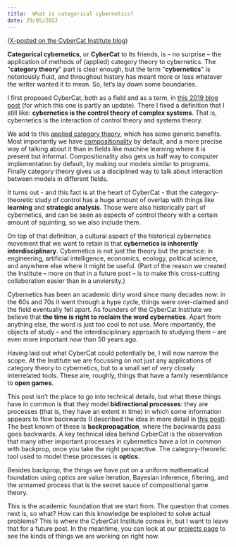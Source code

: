 ```yaml
---
title:  What is categorical cybernetics?
date: 29/05/2022
---
```


([X-posted on the CyberCat Institute blog](https://cybercat.institute/2022/05/29/what-is-categorical-cybernetics/))

**Categorical cybernetics**, or **CyberCat** to its friends, is – no surprise – the application of methods of (applied) category theory to cybernetics. The  "**category theory**" part is clear enough, but the term "**cybernetics**" is notoriously fluid, and throughout history has meant more or less whatever the writer wanted it to mean. So, let’s lay down some boundaries.

I first proposed CyberCat, both as a field and as a term, in [this 2019 blog post](/posts/2019-11-27-categorical-cybernetics-manifesto.html) (for which this one is partly an update). There I fixed a definition that I still like: **cybernetics is the control theory of complex systems**. That is, cybernetics is the interaction of control theory and systems theory.

We add to this [applied category theory](https://www.appliedcategorytheory.org/), which has some generic benefits. Most importantly we have [compositionality](/posts/2017-04-22-on-compositionality.html) by default, and a more precise way of talking about it than in fields like machine learning where it is present but informal. Compositionality also gets us half way to computer implementation by default, by making our models similar to programs. Finally category theory gives us a disciplined way to talk about interaction between models in different fields.

It turns out - and this fact is at the heart of CyberCat - that the category-theoretic study of control has a huge amount of overlap with things like **learning** and **strategic analysis**. Those were also historically part of cybernetics, and can be seen as aspects of control theory with a certain amount of squinting, so we also include them.

On top of that definition, a cultural aspect of the historical cybernetics movement that we want to retain is that **cybernetics is inherently interdisciplinary**. Cybernetics is not just the theory but the practice: in engineering, artificial intelligence, economics, ecology, political science, and anywhere else where it might be useful. (Part of the reason we created the Institute – more on that in a future post – is to make this cross-cutting collaboration easier than in a unviersity.)

Cybernetics has been an academic dirty word since many decades now: in the 60s and 70s it went through a hype cycle, things were over-claimed and the field eventually fell apart. As founders of the CyberCat Institute we believe that **the time is right to reclaim the word cybernetics**. Apart from anything else, the word is just too cool to not use. More importantly, the objects of study – and the interdisciplinary approach to studying them – are even more important now than 50 years ago.

Having laid out what CyberCat could potentially be, I will now narrow the scope. At the Institute we are focussing on not just any applications of category theory to cybernetics, but to a small set of very closely interrelated tools. These are, roughly, things that have a family resemblance to **open games**.

This post isn’t the place to go into technical details, but what these things have in common is that they model **bidirectional processes**: they are processes (that is, they have an extent in time) in which some information appears to flow backwards (I described the idea in more detail in [this post](/posts/2017-09-29-first-look-at-open-games.html)). The best known of these is **backpropagation**, where the backwards pass goes backwards. A key technical idea behind CyberCat is the observation that many other important processes in cybernetics have a lot in common with backprop, once you take the right perspective. The category-theoretic tool used to model these processes is **optics**.

Besides backprop, the things we have put on a uniform mathematical foundation using optics are value iteration, Bayesian inference, filtering, and the unnamed process that is the secret sauce of compositional game theory.

This is the academic foundation that we start from. The question that comes next is, so what? How can this knowledge be exploited to solve actual problems? This is where the CyberCat Institute comes in, but I want to leave that for a future post. In the meantime, you can look at our [projects page](https://cybercat.institute/projects/) to see the kinds of things we are working on right now.
